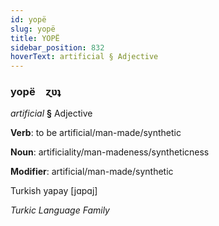 ```yaml
---
id: yopë
slug: yopë
title: YOPË
sidebar_position: 832
hoverText: artificial § Adjective
---
```


### yopë&emsp;<span kind="abugida">ɀʋʇ</span>

*artificial* **§** Adjective

**Verb**: to be artificial/man-made/synthetic

**Noun**: artificiality/man-madeness/syntheticness

**Modifier**: artificial/man-made/synthetic

Turkish yapay [jɑpɑj]

*Turkic Language Family*